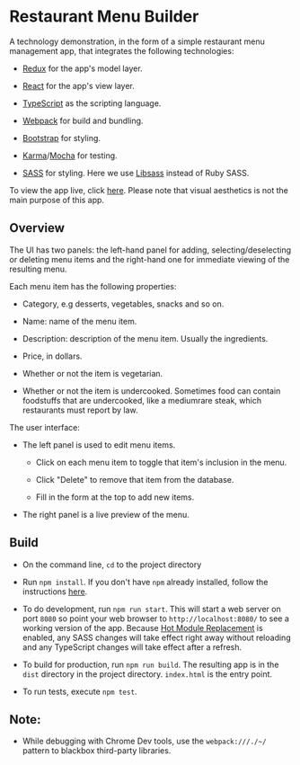 # Restaurant Menu Builder

A technology demonstration, in the form of a simple restaurant menu management app, that integrates the following technologies:

- [Redux](http://redux.js.org/) for the app's model layer.

- [React](https://facebook.github.io/react/) for the app's view layer.

- [TypeScript](http://www.typescriptlang.org/) as the scripting language.

- [Webpack](https://webpack.github.io/) for build and bundling.

- [Bootstrap](http://getbootstrap.com/) for styling.

- [Karma](https://karma-runner.github.io/1.0/index.html)/[Mocha](https://mochajs.org/) for testing.

- [SASS](http://sass-lang.com/) for styling. Here we use [Libsass](http://sass-lang.com/libsass) instead of Ruby SASS.

To view the app live, click [here](https://huy-nguyen.github.io/restaurant-menu-builder/). Please note that visual aesthetics is not the main purpose of this app.

## Overview

The UI has two panels: the left-hand panel for adding, selecting/deselecting or deleting menu items and the right-hand one for immediate viewing of the resulting menu.

Each menu item has the following properties:

- Category, e.g desserts, vegetables, snacks and so on.

- Name: name of the menu item.

- Description: description of the menu item. Usually the ingredients.

- Price, in dollars.

- Whether or not the item is vegetarian.

- Whether or not the item is undercooked. Sometimes food can contain foodstuffs that are undercooked, like a medium­rare steak, which restaurants must report by law.

The user interface:

- The left panel is used to edit menu items.

    - Click on each menu item to toggle that item's inclusion in the menu.

    - Click "Delete" to remove that item from the database.

    - Fill in the form at the top to add new items.

- The right panel is a live preview of the menu.

## Build

- On the command line, `cd` to the project directory

- Run `npm install`. If you don't have `npm` already installed, follow the instructions [here](https://docs.npmjs.com/getting-started/installing-node).

- To do development, run `npm run start`. This will start a web server on port `8080` so point your web browser to `http://localhost:8080/` to see a working version of the app. Because [Hot Module Replacement](https://webpack.github.io/docs/hot-module-replacement.html) is enabled, any SASS changes will take effect right away without reloading and any TypeScript changes will take effect after a refresh.

- To build for production, run `npm run build`. The resulting app is in the `dist` directory in the project directory. `index.html` is the entry point.

- To run tests, execute `npm test`.

## Note:

- While debugging with Chrome Dev tools, use the `webpack:///./~/` pattern to blackbox third-party libraries.
